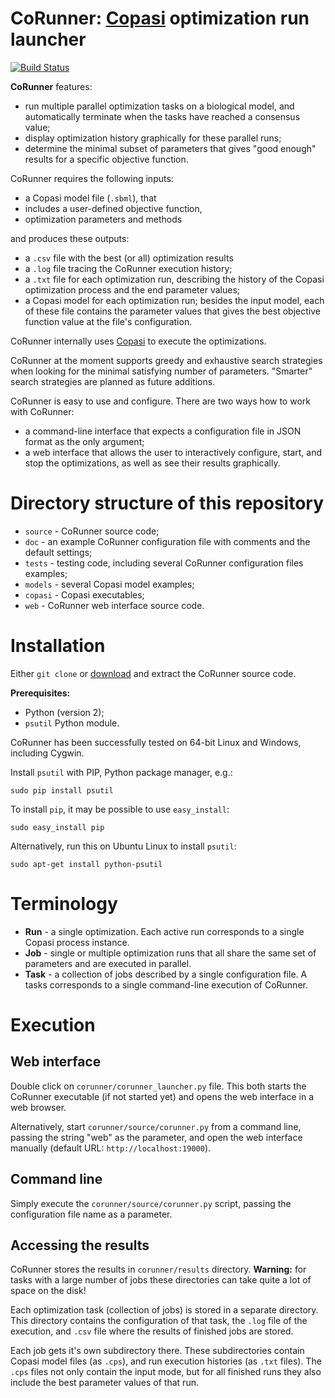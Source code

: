 # CoRunner: [Copasi](http://copasi.org) optimization run launcher ##

[![Build Status](https://travis-ci.org/atiselsts/corunner.svg)](https://travis-ci.org/atiselsts/corunner/branches)

**CoRunner** features:
* run multiple parallel optimization tasks on a biological model, and automatically terminate when the tasks have reached a consensus value;
* display optimization history graphically for these parallel runs;
* determine the minimal subset of parameters that gives "good enough" results for a specific objective function.

CoRunner requires the following inputs:
* a Copasi model file (`.sbml`), that
* includes a user-defined objective function,
* optimization parameters and methods

and produces these outputs:

* a `.csv` file with the best (or all) optimization results
* a `.log` file tracing the CoRunner execution history;
* a `.txt` file for each optimization run, describing the history of the Copasi optimization process and the end parameter values;
* a Copasi model for each optimization run; besides the input model, each of these file contains the parameter values that gives the best objective function value at the file's configuration.

CoRunner internally uses [Copasi](http://copasi.org) to execute the optimizations.

CoRunner at the moment supports greedy and exhaustive search strategies when looking for the minimal satisfying number of parameters. "Smarter" search strategies are planned as future additions.

CoRunner is easy to use and configure. There are two ways how to work with CoRunner:
* a command-line interface that expects a configuration file in JSON format as the only argument;
* a web interface that allows the user to interactively configure, start, and stop the optimizations, as well as see their results graphically.


# Directory structure of this repository

* `source` - CoRunner source code;
* `doc` - an example CoRunner configuration file with comments and the default settings;
* `tests` - testing code, including several CoRunner configuration files examples;
* `models` - several Copasi model examples;
* `copasi` - Copasi executables;
* `web` - CoRunner web interface source code.


# Installation

Either `git clone` or [download](https://github.com/atiselsts/corunner/archive/master.zip) and extract the CoRunner source code.

**Prerequisites:**
* Python (version 2);
* `psutil` Python module.

CoRunner has been successfully tested on 64-bit Linux and Windows, including Cygwin.

Install `psutil` with PIP, Python package manager, e.g.:

   `sudo pip install psutil`

To install `pip`, it may be possible to use `easy_install`:

   `sudo easy_install pip`

Alternatively, run this on Ubuntu Linux to install `psutil`:

   `sudo apt-get install python-psutil`


# Terminology

* **Run** - a single optimization. Each active run corresponds to a single Copasi process instance.
* **Job** - single or multiple optimization runs that all share the same set of parameters and are executed in parallel.
* **Task** - a collection of jobs described by a single configuration file. A tasks corresponds to a single command-line execution of CoRunner.


# Execution

## Web interface

Double click on `corunner/corunner_launcher.py` file. This both starts the CoRunner executable (if not started yet) and opens the web interface in a web browser.

Alternatively, start `corunner/source/corunner.py` from a command line, passing the string "web" as the parameter, and open the web interface manually (default URL: `http://localhost:19000`).

## Command line

Simply execute the `corunner/source/corunner.py` script, passing the configuration file name as a parameter.

## Accessing the results

CoRunner stores the results in `corunner/results` directory. **Warning:** for tasks with a large number of jobs these directories can take quite a lot of space on the disk!

Each optimization task (collection of jobs) is stored in a separate directory. This directory contains the configuration of that task, the `.log` file of the execution, and `.csv` file where the results of finished jobs are stored.

Each job gets it's own subdirectory there. These subdirectories contain Copasi model files (as `.cps`), and run execution histories (as `.txt` files). The `.cps` files not only contain the input mode, but for all finished runs they also include the best parameter values of that run.
